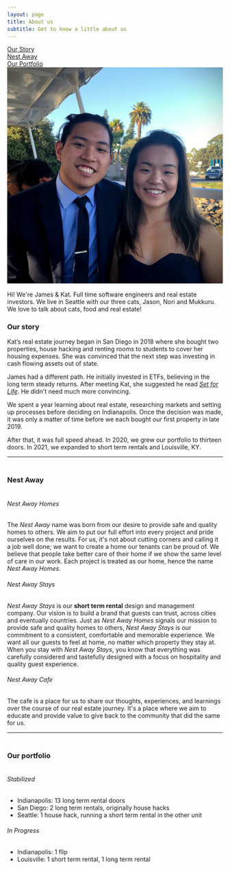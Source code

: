 ```yaml
---
layout: page
title: About us
subtitle: Get to know a little about us
---
```


<div class="table-of-contents">
	<div><a href="#our-story">Our Story</a></div>
	<div><a href="#nest-away">Nest Away</a></div>
	<div><a href="#our-portfolio">Our Portfolio</a></div>
</div>

<img src="/assets/img/aboutus/us.jpg" alt="James & Kat" class="aboutus-img">

Hi! We're James & Kat. Full time software engineers and real estate investors. We live in Seattle with our three cats, Jason, Nori and Mukkuru. We love to talk about cats, food and real estate!

### Our story
Kat’s real estate journey began in San Diego in 2018 where she bought two properties, house hacking and renting rooms to students to cover her housing expenses. She was convinced that the next step was investing in cash flowing assets out of state.

James had a different path. He initially invested in ETFs, believing in the long term steady returns. After meeting Kat, she suggested he read *[Set for Life](https://amzn.to/3sflifG)*. He didn't need much more convincing.

We spent a year learning about real estate, researching markets and setting up processes before deciding on Indianapolis. Once the decision was made, it was only a matter of time before we each bought our first property in late 2019.

After that, it was full speed ahead. In 2020, we grew our portfolio to thirteen doors. In 2021, we expanded to short term rentals and Louisville, KY.

***

### <br>Nest Away
###### <br>Nest Away Homes
The *Nest Away* name was born from our desire to provide safe and quality homes to others. We aim to put our full effort into every project and pride ourselves on the results. For us, it's not about cutting corners and calling it a job well done; we want to create a home our tenants can be proud of. We believe that people take better care of their home if we show the same level of care in our work. Each project is treated as our home, hence the name *Nest Away Homes*.

###### Nest Away Stays
*Nest Away Stays* is our **short term rental** design and management company. Our vision is to build a brand that guests can trust, across cities and eventually countries. Just as *Nest Away Homes* signals our mission to provide safe and quality homes to others, *Nest Away Stays* is our commitment to a consistent, comfortable and memorable experience.  We want all our guests to feel at home, no matter which property they stay at. When you stay with *Nest Away Stays*, you know that everything was carefully considered and tastefully designed with a focus on hospitality and quality guest experience.

###### Nest Away Cafe
The cafe is a place for us to share our thoughts, experiences, and learnings over the course of our real estate journey. It's a place where we aim to educate and provide value to give back to the community that did the same for us.

***

### <br>Our portfolio

###### <br/>Stabilized
- Indianapolis: 13 long term rental doors
- San Diego: 2 long term rentals, originally house hacks
- Seattle: 1 house hack, running a short term rental in the other unit

###### In Progress
- Indianapolis: 1 flip
- Louisville: 1 short term rental, 1 long term rental
